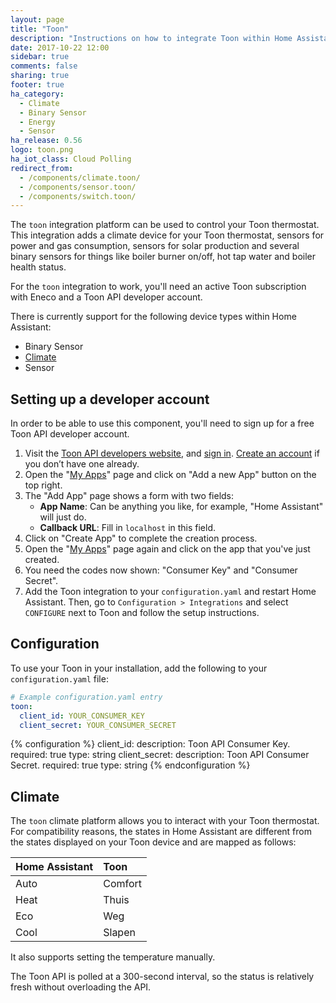 ```yaml
---
layout: page
title: "Toon"
description: "Instructions on how to integrate Toon within Home Assistant."
date: 2017-10-22 12:00
sidebar: true
comments: false
sharing: true
footer: true
ha_category:
  - Climate
  - Binary Sensor
  - Energy
  - Sensor
ha_release: 0.56
logo: toon.png
ha_iot_class: Cloud Polling
redirect_from:
  - /components/climate.toon/
  - /components/sensor.toon/
  - /components/switch.toon/
---
```


The `toon` integration platform can be used to control your Toon thermostat. This integration adds a climate device for your Toon thermostat, sensors for power and gas consumption, sensors for solar production and several binary sensors for things like boiler burner on/off, hot tap water and boiler health status.

For the `toon` integration to work, you'll need an active Toon subscription with Eneco and a Toon API developer account.

There is currently support for the following device types within Home Assistant:

- Binary Sensor
- [Climate](#climate)
- Sensor

## Setting up a developer account

In order to be able to use this component, you'll need to sign up for a free Toon API developer account.

1. Visit the [Toon API developers website](https://developer.toon.eu/), and [sign in](https://developer.toon.eu/user/login). [Create an account](https://developer.toon.eu/user/register) if you don’t have one already.
2. Open the "[My Apps](https://developer.toon.eu/user/me/apps)" page and click on "Add a new App" button on the top right.
3. The "Add App" page shows a form with two fields:
   - **App Name**: Can be anything you like, for example, "Home Assistant" will just do.
   - **Callback URL**: Fill in `localhost` in this field.
4. Click on "Create App" to complete the creation process.
5. Open the "[My Apps](https://developer.toon.eu/user/me/apps)" page again and click on the app that you've just created.
6. You need the codes now shown: "Consumer Key" and "Consumer Secret".
7. Add the Toon integration to your `configuration.yaml` and restart Home Assistant. Then, go to `Configuration > Integrations` and select `CONFIGURE` next to Toon and follow the setup instructions.

## Configuration

To use your Toon in your installation, add the following to your `configuration.yaml` file:

```yaml
# Example configuration.yaml entry
toon:
  client_id: YOUR_CONSUMER_KEY
  client_secret: YOUR_CONSUMER_SECRET
```

{% configuration %}
client_id:
  description: Toon API Consumer Key.
  required: true
  type: string
client_secret:
  description: Toon API Consumer Secret.
  required: true
  type: string
{% endconfiguration %}

## Climate

The `toon` climate platform allows you to interact with your Toon thermostat. For compatibility reasons, the states in Home Assistant are different from the states displayed on your Toon device and are mapped as follows:

| Home Assistant | Toon    |
|:---------------|:--------|
| Auto           | Comfort |
| Heat           | Thuis   |
| Eco            | Weg     |
| Cool           | Slapen  |

It also supports setting the temperature manually.

The Toon API is polled at a 300-second interval, so the status is relatively fresh without overloading the API.
